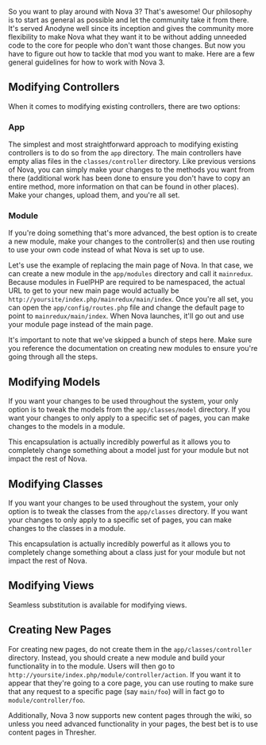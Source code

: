 So you want to play around with Nova 3? That's awesome! Our philosophy is to start as general as possible and let the community take it from there. It's served Anodyne well since its inception and gives the community more flexibility to make Nova what they want it to be without adding unneeded code to the core for people who don't want those changes. But now you have to figure out how to tackle that mod you want to make. Here are a few general guidelines for how to work with Nova 3.

## Modifying Controllers

When it comes to modifying existing controllers, there are two options:

### App

The simplest and most straightforward approach to modifying existing controllers is to do so from the `app` directory. The main controllers have empty alias files in the `classes/controller` directory. Like previous versions of Nova, you can simply make your changes to the methods you want from there (additional work has been done to ensure you don't have to copy an entire method, more information on that can be found in other places). Make your changes, upload them, and you're all set.

### Module

If you're doing something that's more advanced, the best option is to create a new module, make your changes to the controller(s) and then use routing to use your own code instead of what Nova is set up to use.

Let's use the example of replacing the main page of Nova. In that case, we can create a new module in the `app/modules` directory and call it `mainredux`. Because modules in FuelPHP are required to be namespaced, the actual URL to get to your new main page would actually be `http://yoursite/index.php/mainredux/main/index`. Once you're all set, you can open the `app/config/routes.php` file and change the default page to point to `mainredux/main/index`. When Nova launches, it'll go out and use your module page instead of the main page.

<p class="alert">It's important to note that we've skipped a bunch of steps here. Make sure you reference the documentation on creating new modules to ensure you're going through all the steps.</p>

## Modifying Models

If you want your changes to be used throughout the system, your only option is to tweak the models from the `app/classes/model` directory. If you want your changes to only apply to a specific set of pages, you can make changes to the models in a module.

<p class="alert">This encapsulation is actually incredibly powerful as it allows you to completely change something about a model just for your module but not impact the rest of Nova.</p>

## Modifying Classes

If you want your changes to be used throughout the system, your only option is to tweak the classes from the `app/classes` directory. If you want your changes to only apply to a specific set of pages, you can make changes to the classes in a module.

<p class="alert">This encapsulation is actually incredibly powerful as it allows you to completely change something about a class just for your module but not impact the rest of Nova.</p>

## Modifying Views

Seamless substitution is available for modifying views.

## Creating New Pages

For creating new pages, do not create them in the `app/classes/controller` directory. Instead, you should create a new module and build your functionality in to the module. Users will then go to `http://yoursite/index.php/module/controller/action`. If you want it to appear that they're going to a core page, you can use routing to make sure that any request to a specific page (say `main/foo`) will in fact go to `module/controller/foo`.

Additionally, Nova 3 now supports new content pages through the wiki, so unless you need advanced functionality in your pages, the best bet is to use content pages in Thresher.
